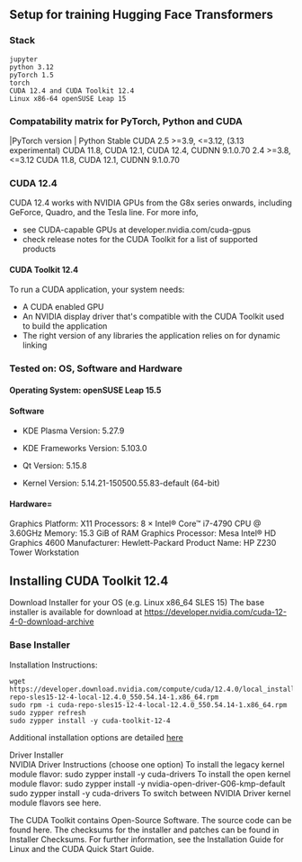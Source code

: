 ## Setup for training Hugging Face Transformers

### Stack
```Full stack
jupyter
python 3.12
pyTorch 1.5
torch 
CUDA 12.4 and CUDA Toolkit 12.4
Linux x86-64 openSUSE Leap 15
```

### Compatability matrix for PyTorch, Python and CUDA
|PyTorch version | Python	Stable CUDA
2.5	>=3.9, <=3.12, (3.13 experimental)	CUDA 11.8, CUDA 12.1, CUDA 12.4, CUDNN 9.1.0.70
2.4	>=3.8, <=3.12	CUDA 11.8, CUDA 12.1, CUDNN 9.1.0.70
### CUDA 12.4
CUDA 12.4 works with NVIDIA GPUs from the G8x series onwards, including GeForce, Quadro, and the Tesla line. For more info, 
- see CUDA-capable GPUs at developer.nvidia.com/cuda-gpus
- check release notes for the CUDA Toolkit for a list of supported products

#### CUDA Toolkit 12.4
To run a CUDA application, your system needs:
- A CUDA enabled GPU
- An NVIDIA display driver that's compatible with the CUDA Toolkit used to build the application
- The right version of any libraries the application relies on for dynamic linking

### Tested on:  OS, Software and Hardware

#### Operating System: openSUSE Leap 15.5
#### Software
- KDE Plasma Version: 5.27.9
* KDE Frameworks Version: 5.103.0
+ Qt Version: 5.15.8
- Kernel Version: 5.14.21-150500.55.83-default (64-bit)

#### Hardware=
Graphics Platform: X11
Processors: 8 × Intel® Core™ i7-4790 CPU @ 3.60GHz
Memory: 15.3 GiB of RAM
Graphics Processor: Mesa Intel® HD Graphics 4600
Manufacturer: Hewlett-Packard
Product Name: HP Z230 Tower Workstation

## Installing CUDA Toolkit 12.4
Download Installer for your OS (e.g. Linux x86_64 SLES 15)
The base installer is available for download at https://developer.nvidia.com/cuda-12-4-0-download-archive

### Base Installer	
Installation Instructions:
```
wget https://developer.download.nvidia.com/compute/cuda/12.4.0/local_installers/cuda-repo-sles15-12-4-local-12.4.0_550.54.14-1.x86_64.rpm
sudo rpm -i cuda-repo-sles15-12-4-local-12.4.0_550.54.14-1.x86_64.rpm
sudo zypper refresh
sudo zypper install -y cuda-toolkit-12-4
```

Additional installation options are detailed [here](https://docs.nvidia.com/cuda/cuda-installation-guide-linux/#switching-between-driver-module-flavors)

Driver Installer	
NVIDIA Driver Instructions (choose one option)
To install the legacy kernel module flavor:
sudo zypper install -y cuda-drivers
To install the open kernel module flavor:
sudo zypper install -y nvidia-open-driver-G06-kmp-default
sudo zypper install -y cuda-drivers
To switch between NVIDIA Driver kernel module flavors see here.

The CUDA Toolkit contains Open-Source Software. The source code can be found here.
The checksums for the installer and patches can be found in Installer Checksums.
For further information, see the Installation Guide for Linux and the CUDA Quick Start Guide.

```

